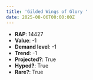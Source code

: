 ```yaml
---
title: 'Gilded Wings of Glory '
date: 2025-08-06T00:00:00Z
---
```

- **RAP**: 14427
- **Value**: -1
- **Demand level**: -1
- **Trend**: -1
- **Projected?**: True
- **Hyped?**: True
- **Rare?**: True
